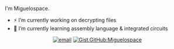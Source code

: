 I'm Miguelospace.
- ⚡ I’m currently working on decrypting files
- 🔭 I’m currently learning assembly language & integrated circuits

<div align="center">
  
  [![email](https://img.shields.io/badge/Email-miguel.gara@outlook.com-blue?style=flat-square&logo=gmail)](mailto:miguel.gara@outlook.com)
  [![Gist.GitHub:Miguelospace](https://img.shields.io/badge/Gist-Miguelospace-blue?style=flat-square&logo=GitHub)](https://gist.github.com/Miguelospace)

<!--
<div align="center">
  <a href="https://github.com/vn7n24fzkq/github-profile-summary-cards">
    <img src="http://github-profile-summary-cards.vercel.app/api/cards/profile-details?username=Miguelospace&theme=github_dark" />
  </a>
  
  <a href="https://github.com/vn7n24fzkq/github-profile-summary-cards">
    <img src="http://github-profile-summary-cards.vercel.app/api/cards/stats?username=Miguelospace&theme=github_dark" />
  </a>
  <a href="https://github.com/vn7n24fzkq/github-profile-summary-cards">
    <img src="http://github-profile-summary-cards.vercel.app/api/cards/repos-per-language?username=Miguelospace&theme=github_dark" />
  </a>
</div>
-->
